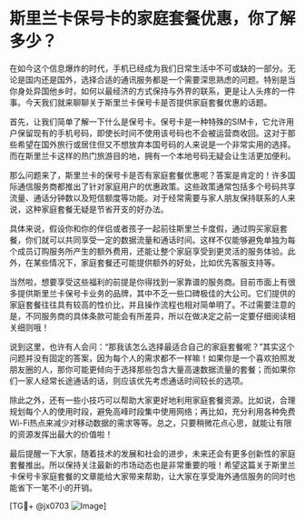 # 斯里兰卡保号卡的家庭套餐优惠，你了解多少？

在如今这个信息爆炸的时代，手机已经成为我们日常生活中不可或缺的一部分。无论是国内还是国外，选择合适的通讯服务都是一个需要深思熟虑的问题。特别是当你身处异国他乡时，如何以最经济的方式保持与外界的联系，更是让人头疼的一件事。今天我们就来聊聊关于斯里兰卡保号卡是否提供家庭套餐优惠的话题。

首先，让我们简单了解一下什么是保号卡。保号卡是一种特殊的SIM卡，它允许用户保留现有的手机号码，即使长时间不使用该号码也不会被运营商收回。这对于那些希望在国外旅行或居住但又不想放弃本国号码的人来说是一个非常实用的选择。而在斯里兰卡这样的热门旅游目的地，拥有一个本地号码无疑会让生活更加便利。

那么问题来了，斯里兰卡的保号卡是否有家庭套餐优惠呢？答案是肯定的！许多国际通信服务商都推出了针对家庭用户的优惠政策。这些政策通常包括多个号码共享流量、通话分钟数以及短信额度等功能。对于经常需要与家人朋友保持联系的人来说，这种家庭套餐无疑是节省开支的好办法。

具体来说，假设你和你的伴侣或者孩子一起前往斯里兰卡度假，通过购买家庭套餐，你们就可以共同享受一定的数据流量和通话时间。这样不仅能够避免单独为每个成员订购服务所产生的额外费用，还能让整个家庭享受到更灵活的服务体验。此外，在某些情况下，家庭套餐还可能提供额外的好处，比如优先客服支持等。

当然啦，想要享受这些福利的前提是你得找到一家靠谱的服务商。目前市面上有很多提供斯里兰卡保号卡业务的品牌，其中不乏一些口碑极佳的大公司。它们提供的家庭套餐往往具有较高的性价比，并且操作流程也相对简单明了。不过需要注意的是，不同服务商的具体条款可能会有所差异，所以在做决定之前一定要仔细阅读相关细则哦！

说到这里，也许有人会问：“那我该怎么选择最适合自己的家庭套餐呢？”其实这个问题并没有固定的答案，因为每个人的需求都不一样嘛！如果你是一个喜欢拍照发朋友圈的人，那你可能更倾向于选择那些包含大量高速数据流量的套餐；而如果你们一家人经常长途通话的话，则应该优先考虑通话时间较长的选项。

除此之外，还有一些小技巧可以帮助大家更好地利用家庭套餐资源。比如说，合理规划每个人的使用时段，避免高峰时段集中使用网络；再比如，充分利用各种免费Wi-Fi热点来减少对移动数据的需求等等。总之，只要稍微花点心思，就能让有限的资源发挥出最大的价值啦！

最后提醒一下大家，随着技术的发展和社会的进步，未来还会有更多创新性的家庭套餐推出。所以保持关注最新的市场动态也是非常重要的哦！希望这篇关于斯里兰卡保号卡家庭套餐的文章能给大家带来帮助，让大家在享受海外通信服务的同时也能省下一笔不小的开销。

[TG💪+ @jx0703 ![Image](https://github.com/user-attachments/assets/dbca1d08-cadb-493c-b0ec-ad6f7a83f270)]